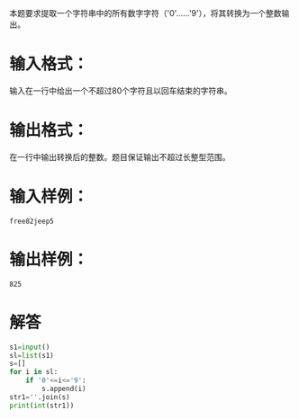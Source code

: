本题要求提取一个字符串中的所有数字字符（'0'……'9'），将其转换为一个整数输出。
# 输入格式：
输入在一行中给出一个不超过80个字符且以回车结束的字符串。
# 输出格式：
在一行中输出转换后的整数。题目保证输出不超过长整型范围。
# 输入样例：
`free82jeep5`
# 输出样例：
`825`
# 解答
```python
s1=input()
sl=list(s1)
s=[]
for i in sl:
	if '0'<=i<='9':
		s.append(i)
str1=''.join(s)
print(int(str1))
```
